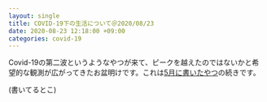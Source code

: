 ```yaml
---
layout: single
title: COVID-19下の生活について＠2020/08/23
date: 2020-08-23 12:18:00 +09:00
categories: covid-19
---
```


Covid-19の第二波というようなやつが来て、ピークを越えたのではないかと希望的な観測が広がってきたお盆明けです。これは[5月に書いたやつ](/_posts/2020-05-16-life-with-covid-19.markdown)の続きです。

(書いてるとこ)


